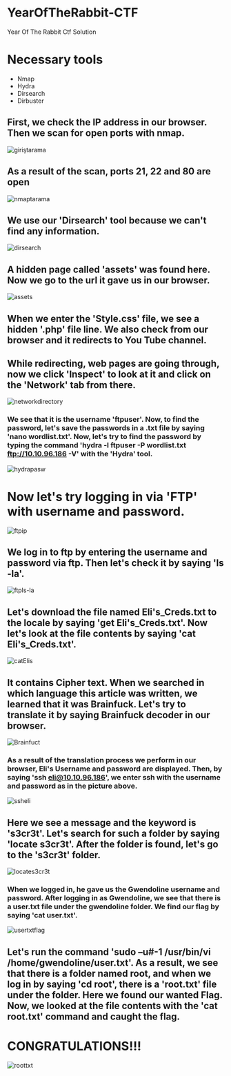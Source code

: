# YearOfTheRabbit-CTF
 Year Of The Rabbit Ctf Solution

# Necessary tools

* Nmap
* Hydra
* Dirsearch
* Dirbuster

## First, we check the IP address in our browser. Then we scan for open ports with nmap.
![giriştarama](imgsrc/giriştarama.PNG)


## As a result of the scan, ports 21, 22 and 80 are open
![nmaptarama](https://github.com/bahtyyarabayev/YearOfTheRabbit_CTF/assets/92421009/1db102af-5105-4615-8a11-1cee73aee4dc)

## We use our 'Dirsearch' tool because we can't find any information.
![dirsearch](https://github.com/bahtyyarabayev/YearOfTheRabbit_CTF/assets/92421009/6aa62278-b13a-4bd2-99ec-e3c8ff94ab40)

## A hidden page called 'assets' was found here. Now we go to the url it gave us in our browser.
![assets](https://github.com/bahtyyarabayev/YearOfTheRabbit_CTF/assets/92421009/a2e35ca8-dda5-4f4a-ae97-9c2cc03cfa24)

## When we enter the 'Style.css' file, we see a hidden '.php' file line. We also check from our browser and it redirects to You Tube channel.
## While redirecting, web pages are going through, now we click 'Inspect' to look at it and click on the 'Network' tab from there.
![networkdirectory](https://github.com/bahtyyarabayev/YearOfTheRabbit_CTF/assets/92421009/ef1ae623-65b1-4ebf-bf0c-d39b7357eb88)

### We see that it is the username 'ftpuser'. Now, to find the password, let's save the passwords in a .txt file by saying 'nano wordlist.txt'. Now, let's try to find the password by typing the command 'hydra -l ftpuser -P wordlist.txt ftp://10.10.96.186 -V' with the 'Hydra' tool.
![hydrapasw](https://github.com/bahtyyarabayev/YearOfTheRabbit_CTF/assets/92421009/10e5f10b-fcd7-4e4c-9e5f-323ac7014e34)

# Now let's try logging in via 'FTP' with username and password.
![ftpip](https://github.com/bahtyyarabayev/YearOfTheRabbit_CTF/assets/92421009/6867b667-f364-4f56-bfbc-bbfbdf049d3f)

## We log in to ftp by entering the username and password via ftp. Then let's check it by saying 'ls -la'.
![ftpls-la](https://github.com/bahtyyarabayev/YearOfTheRabbit_CTF/assets/92421009/4ee22e68-9a81-4c4d-97da-d27ce3445030)

## Let's download the file named Eli's_Creds.txt to the locale by saying 'get Eli's_Creds.txt'. Now let's look at the file contents by saying 'cat Eli's_Creds.txt'.

![catElis](https://github.com/bahtyyarabayev/YearOfTheRabbit_CTF/assets/92421009/5211ff7b-c5a8-4440-ae24-36ccbd3246e1)

## It contains Cipher text. When we searched in which language this article was written, we learned that it was Brainfuck. Let's try to translate it by saying Brainfuck decoder in our browser.
![Brainfuct](https://github.com/bahtyyarabayev/YearOfTheRabbit_CTF/assets/92421009/423a7774-c731-4957-ae39-05b2e971333a)

### As a result of the translation process we perform in our browser, Eli's Username and password are displayed. Then, by saying 'ssh eli@10.10.96.186', we enter ssh with the username and password as in the picture above.
![ssheli](https://github.com/bahtyyarabayev/YearOfTheRabbit_CTF/assets/92421009/76bbaa56-6ad4-4fb5-ba1f-d8fbc10a48ef)

## Here we see a message and the keyword is 's3cr3t'. Let's search for such a folder by saying 'locate s3cr3t'. After the folder is found, let's go to the 's3cr3t' folder.
![locates3cr3t](https://github.com/bahtyyarabayev/YearOfTheRabbit_CTF/assets/92421009/b8ed7aa2-2ddf-4f5d-8d50-58f8ee1c6942)

### When we logged in, he gave us the Gwendoline username and password. After logging in as Gwendoline, we see that there is a user.txt file under the gwendoline folder. We find our flag by saying 'cat user.txt'.
![usertxtflag](https://github.com/bahtyyarabayev/YearOfTheRabbit_CTF/assets/92421009/b3bde3c2-b71f-4794-a4ae-b24d3920e961)

## Let's run the command 'sudo –u#-1 /usr/bin/vi /home/gwendoline/user.txt'. As a result, we see that there is a folder named root, and when we log in by saying 'cd root', there is a 'root.txt' file under the folder. Here we found our wanted Flag. Now, we looked at the file contents with the 'cat root.txt' command and caught the flag. 
# CONGRATULATIONS!!!
![roottxt](https://github.com/bahtyyarabayev/YearOfTheRabbit_CTF/assets/92421009/f5c3c1da-fa26-426c-91f3-d0121e64b2fe)

